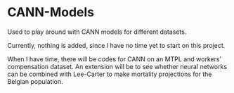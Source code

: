 # CANN-Models
Used to play around with CANN models for different datasets.

Currently, nothing is added, since I have no time yet to start on this project.

When I have time, there will be codes for CANN on an MTPL and workers' compensation dataset. 
An extension will be to see whether neural networks can be combined with Lee-Carter to make mortality projections for the Belgian population.
